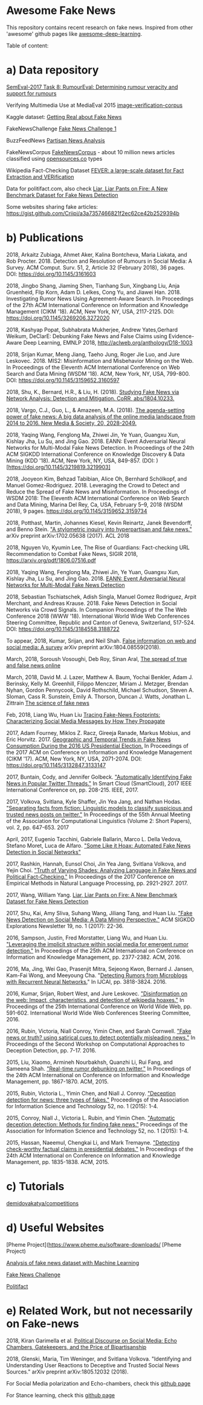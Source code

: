 # Awesome Fake News
This repository contains recent research on fake news. Inspired from other 'awesome' github pages like [awesome-deep-learning](https://github.com/ChristosChristofidis/awesome-deep-learning).

Table of content:

# a) Data repository 

[SemEval-2017 Task 8: RumourEval: Determining rumour veracity and support for rumours](http://www.aclweb.org/anthology/S17-2006)

Verifying Multimedia Use at MediaEval 2015 [image-verification-corpus](https://github.com/MKLab-ITI/image-verification-corpus)

Kaggle dataset: [Getting Real about Fake News](https://www.kaggle.com/mrisdal/fake-news)

FakeNewsChallenge [Fake News Challenge 1](https://github.com/FakeNewsChallenge/fnc-1)

BuzzFeedNews [Partisan News Analysis](https://github.com/BuzzFeedNews/2017-08-partisan-sites-and-facebook-pages)

FakeNewsCorpus [FakeNewsCorpus](https://github.com/several27/FakeNewsCorpus) - about 10 million news articles classified using [opensources.co](http://opensources.co) types 

Wikipedia Fact-Checking Dataset [FEVER: a large-scale dataset for Fact Extraction and VERification](http://aclweb.org/anthology/N18-1074)

Data for politifact.com, also check [Liar, Liar Pants on Fire: A New Benchmark Dataset for Fake News Detection](https://arxiv.org/abs/1705.00648)

Some websites sharing fake articles:
https://gist.github.com/Criipi/a3a7357466821f2ec62ce42b2529394b

# b) Publications

2018, Arkaitz Zubiaga, Ahmet Aker, Kalina Bontcheva, Maria Liakata, and Rob Procter. 2018. Detection and Resolution of Rumours in Social Media: A Survey. ACM Comput. Surv. 51, 2, Article 32 (February 2018), 36 pages. DOI: https://doi.org/10.1145/3161603


2018, Jingbo Shang, Jiaming Shen, Tianhang Sun, Xingbang Liu, Anja Gruenheid, Flip Korn, Adam D. Lelkes, Cong Yu, and Jiawei Han. 2018. Investigating Rumor News Using Agreement-Aware Search. In Proceedings of the 27th ACM International Conference on Information and Knowledge Management (CIKM '18). ACM, New York, NY, USA, 2117-2125. DOI: https://doi.org/10.1145/3269206.3272020


2018, Kashyap Popat, Subhabrata Mukherjee, Andrew Yates,Gerhard Weikum, DeClarE: Debunking Fake News and False Claims using Evidence-Aware Deep Learning, EMNLP 2018, http://aclweb.org/anthology/D18-1003

2018, Srijan Kumar, Meng Jiang, Taeho Jung, Roger Jie Luo, and Jure Leskovec. 2018. MIS2: Misinformation and Misbehavior Mining on the Web. In Proceedings of the Eleventh ACM International Conference on Web Search and Data Mining (WSDM '18). ACM, New York, NY, USA, 799-800. DOI: https://doi.org/10.1145/3159652.3160597

2018, Shu, K., Bernard, H.R., & Liu, H. (2018). [Studying Fake News via Network Analysis: Detection and Mitigation. CoRR, abs/1804.10233.](https://www.semanticscholar.org/paper/Studying-Fake-News-via-Network-Analysis%3A-Detection-Shu-Bernard/e6009df23a51f69fe067d5aeb1e5955bf0d370a5)

2018, Vargo, C.J., Guo, L., & Amazeen, M.A. (2018). [The agenda-setting power of fake news: A big data analysis of the online media landscape from 2014 to 2016. New Media & Society, 20, 2028-2049.](https://www.semanticscholar.org/paper/The-agenda-setting-power-of-fake-news%3A-A-big-data-Vargo-Guo/6499be679c4411d2296f9f04728ce171b0f15fb4)


2018, Yaqing Wang, Fenglong Ma, Zhiwei Jin, Ye Yuan, Guangxu Xun, Kishlay Jha, Lu Su, and Jing Gao. 2018. EANN: Event Adversarial Neural Networks for Multi-Modal Fake News Detection. In Proceedings of the 24th ACM SIGKDD International Conference on Knowledge Discovery & Data Mining (KDD '18). ACM, New York, NY, USA, 849-857. (DOI: )[https://doi.org/10.1145/3219819.3219903]

2018, Jooyeon Kim, Behzad Tabibian, Alice Oh, Bernhard Schölkopf, and Manuel Gomez-Rodriguez. 2018. Leveraging the Crowd to Detect and
Reduce the Spread of Fake News and Misinformation. In Proceedings of WSDM 2018: The Eleventh ACM International Conference on Web
Search and Data Mining, Marina Del Rey, Ca, USA, February 5–9, 2018 (WSDM 2018), 9 pages.
https://doi.org/10.1145/3159652.3159734

2018, Potthast, Martin, Johannes Kiesel, Kevin Reinartz, Janek Bevendorff, and Benno Stein. ["A stylometric inquiry into hyperpartisan and fake news."](https://arxiv.org/pdf/1702.05638.pdf) arXiv preprint arXiv:1702.05638 (2017). ACL 2018

2018, Nguyen Vo, Kyumin Lee, The Rise of Guardians: Fact-checking URL Recommendation to Combat Fake News, SIGIR 2018, https://arxiv.org/pdf/1806.07516.pdf 


2018, Yaqing Wang, Fenglong Ma, Zhiwei Jin, Ye Yuan, Guangxu Xun, Kishlay Jha, Lu Su, and Jing Gao. 2018. [EANN: Event Adversarial Neural Networks for Multi-Modal Fake News Detection](https://www.acsu.buffalo.edu/~fenglong/files/2018/kdd18_eann.pdf)

2018, Sebastian Tschiatschek, Adish Singla, Manuel Gomez Rodriguez, Arpit Merchant, and Andreas Krause. 2018. Fake News Detection in Social Networks via Crowd Signals. In Companion Proceedings of the The Web Conference 2018 (WWW '18). International World Wide Web Conferences Steering Committee, Republic and Canton of Geneva, Switzerland, 517-524. DOI: https://doi.org/10.1145/3184558.3188722

To appear, 2018, Kumar, Srijan, and Neil Shah. [False information on web and social media: A survey](https://arxiv.org/pdf/1804.08559.pdf) arXiv preprint arXiv:1804.08559(2018).

March, 2018, Soroush Vosoughi, Deb Roy, Sinan Aral, [The spread of true and false news online](http://science.sciencemag.org/content/359/6380/1146)

March, 2018, David M. J. Lazer, Matthew A. Baum, Yochai Benkler, Adam J. Berinsky, Kelly M. Greenhill, Filippo Menczer, Miriam J. Metzger, Brendan Nyhan, Gordon Pennycook, David Rothschild, Michael Schudson, Steven A. Sloman, Cass R. Sunstein, Emily A. Thorson, Duncan J. Watts, Jonathan L. Zittrain  [The science of fake news](http://science.sciencemag.org/content/359/6380/1094/tab-pdf)

Feb, 2018, Liang Wu, Huan Liu [Tracing Fake-News Footprints: Characterizing Social Media Messages by How They Propagate](https://dl.acm.org/citation.cfm?id=3159677)

2017, Adam Fourney, Miklos Z. Racz, Gireeja Ranade, Markus Mobius, and Eric Horvitz. 2017. [Geographic and Temporal Trends in Fake News Consumption During the 2016 US Presidential Election.](http://erichorvitz.com/CIKM2017_fake_news_study.pdf) In Proceedings of the 2017 ACM on Conference on Information and Knowledge Management (CIKM '17). ACM, New York, NY, USA, 2071-2074. DOI: https://doi.org/10.1145/3132847.3133147


2017, Buntain, Cody, and Jennifer Golbeck. ["Automatically Identifying Fake News in Popular Twitter Threads."](https://ieeexplore.ieee.org/abstract/document/8118443/) In Smart Cloud (SmartCloud), 2017 IEEE International Conference on, pp. 208-215. IEEE, 2017.

2017, Volkova, Svitlana, Kyle Shaffer, Jin Yea Jang, and Nathan Hodas. ["Separating facts from fiction: Linguistic models to classify suspicious and trusted news posts on twitter."](http://www.aclweb.org/anthology/P17-2102) In Proceedings of the 55th Annual Meeting of the Association for Computational Linguistics (Volume 2: Short Papers), vol. 2, pp. 647-653. 2017

April, 2017, Eugenio Tacchini, Gabriele Ballarin, Marco L. Della Vedova, Stefano Moret, Luca de Alfaro. ["Some Like it Hoax: Automated Fake News Detection in Social Networks"](https://arxiv.org/abs/1704.07506)

 2017, Rashkin, Hannah, Eunsol Choi, Jin Yea Jang, Svitlana Volkova, and Yejin Choi. ["Truth of Varying Shades: Analyzing Language in Fake News and Political Fact-Checking."](http://www.aclweb.org/anthology/D17-1316) In Proceedings of the 2017 Conference on Empirical Methods in Natural Language Processing, pp. 2921-2927. 2017.

 2017, Wang, William Yang. [Liar, Liar Pants on Fire: A New Benchmark Dataset for Fake News Detection](https://arxiv.org/abs/1705.00648)
 
 2017, Shu, Kai, Amy Sliva, Suhang Wang, Jiliang Tang, and Huan Liu. ["Fake News Detection on Social Media: A Data Mining Perspective."](https://arxiv.org/abs/1708.01967) ACM SIGKDD Explorations Newsletter 19, no. 1 (2017): 22-36.
 
 2016, Sampson, Justin, Fred Morstatter, Liang Wu, and Huan Liu. ["Leveraging the implicit structure within social media for emergent rumor detection."](https://isi.edu/~fredmors/paperpdfs/cikm16sampson.pdf) In Proceedings of the 25th ACM International on Conference on Information and Knowledge Management, pp. 2377-2382. ACM, 2016.
 
 2016, Ma, Jing, Wei Gao, Prasenjit Mitra, Sejeong Kwon, Bernard J. Jansen, Kam-Fai Wong, and Meeyoung Cha. "[Detecting Rumors from Microblogs with Recurrent Neural Networks.](https://sites.google.com/site/iswgao/home/ijcai16.pdf)" In IJCAI, pp. 3818-3824. 2016.
 
 2016, Kumar, Srijan, Robert West, and Jure Leskovec. ["Disinformation on the web: Impact, characteristics, and detection of wikipedia hoaxes."](http://infolab.stanford.edu/~west1/pubs/Kumar-West-Leskovec_WWW-16.pdf) In Proceedings of the 25th International Conference on World Wide Web, pp. 591-602. International World Wide Web Conferences Steering Committee, 2016.
 
 2016, Rubin, Victoria, Niall Conroy, Yimin Chen, and Sarah Cornwell. ["Fake news or truth? using satirical cues to detect potentially misleading news."](http://www.aclweb.org/anthology/W16-0802) In Proceedings of the Second Workshop on Computational Approaches to Deception Detection, pp. 7-17. 2016.
 
 2015, Liu, Xiaomo, Armineh Nourbakhsh, Quanzhi Li, Rui Fang, and Sameena Shah. ["Real-time rumor debunking on twitter."](https://www.researchgate.net/profile/Quanzhi_Li2/publication/282778248_Real-time_Rumor_Debunking_on_Twitter/links/59d6cba3aca27213df9e8693/Real-time-Rumor-Debunking-on-Twitter.pdf) In Proceedings of the 24th ACM International on Conference on Information and Knowledge Management, pp. 1867-1870. ACM, 2015.
 
 
 2015, Rubin, Victoria L., Yimin Chen, and Niall J. Conroy. ["Deception detection for news: three types of fakes."](http://onlinelibrary.wiley.com/doi/10.1002/pra2.2015.145052010083/full) Proceedings of the Association for Information Science and Technology 52, no. 1 (2015): 1-4.
 
 2015, Conroy, Niall J., Victoria L. Rubin, and Yimin Chen. ["Automatic deception detection: Methods for finding fake news."](http://onlinelibrary.wiley.com/doi/10.1002/pra2.2015.145052010082/full) Proceedings of the Association for Information Science and Technology 52, no. 1 (2015): 1-4.
 
 2015, Hassan, Naeemul, Chengkai Li, and Mark Tremayne. ["Detecting check-worthy factual claims in presidential debates."](https://idir.uta.edu/~naeemul/file/factchecking-cikm15-hassan-cameraready.pdf) In Proceedings of the 24th ACM International on Conference on Information and Knowledge Management, pp. 1835-1838. ACM, 2015.
 
 
# c) Tutorials

[demidovakatya/competitions](https://github.com/demidovakatya/competitions/tree/master/fake-news)


# d) Useful Websites

[Pheme Project](https://www.pheme.eu/software-downloads/
[Pheme Project)

[Analysis of fake news dataset with Machine Learning](http://www.robertomarchetto.com/fake_news_dataset_analysis_with_machine_learning)

[Fake News Challenge](http://www.fakenewschallenge.org/)

[Politifact](politifact.com)

# e) Related Work, but not necessarily on Fake-news
2018, Kiran Garimella et al. [Political Discourse on Social Media: Echo Chambers, Gatekeepers, and the Price of Bipartisanship](https://arxiv.org/pdf/1801.01665.pdf)

2018, Glenski, Maria, Tim Weninger, and Svitlana Volkova. "Identifying and Understanding User Reactions to Deceptive and Trusted Social News Sources." arXiv preprint arXiv:1805.12032 (2018).

For Social Media polarization and Echo-chambers, check this [github page](https://github.com/sumeetkr/AwesomeSocialMediaPolarizationAndEchoChambers)

For Stance learning, check this [github page](https://github.com/sumeetkr/AwesomeStanceLearning)

